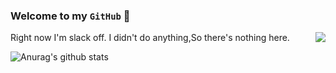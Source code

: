 ### Welcome to my `GitHub` 👋

<img align=right src='https://github.githubassets.com/images/mona-whisper.gif'/>

Right now I'm slack off. I didn't do anything,So there's nothing here. 

![Anurag's github stats](https://github-readme-stats.vercel.app/api?username=Sakuracio)
